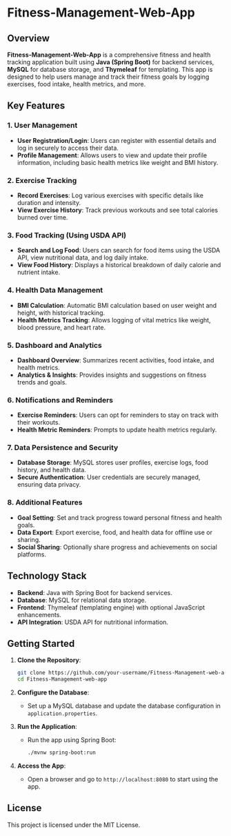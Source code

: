 # Fitness-Management-Web-App

## Overview
**Fitness-Management-Web-App** is a comprehensive fitness and health tracking application built using **Java (Spring Boot)** for backend services, **MySQL** for database storage, and **Thymeleaf** for templating. This app is designed to help users manage and track their fitness goals by logging exercises, food intake, health metrics, and more.

## Key Features

### 1. User Management
- **User Registration/Login**: Users can register with essential details and log in securely to access their data.
- **Profile Management**: Allows users to view and update their profile information, including basic health metrics like weight and BMI history.

### 2. Exercise Tracking
- **Record Exercises**: Log various exercises with specific details like duration and intensity.
- **View Exercise History**: Track previous workouts and see total calories burned over time.

### 3. Food Tracking (Using USDA API)
- **Search and Log Food**: Users can search for food items using the USDA API, view nutritional data, and log daily intake.
- **View Food History**: Displays a historical breakdown of daily calorie and nutrient intake.

### 4. Health Data Management
- **BMI Calculation**: Automatic BMI calculation based on user weight and height, with historical tracking.
- **Health Metrics Tracking**: Allows logging of vital metrics like weight, blood pressure, and heart rate.

### 5. Dashboard and Analytics
- **Dashboard Overview**: Summarizes recent activities, food intake, and health metrics.
- **Analytics & Insights**: Provides insights and suggestions on fitness trends and goals.

### 6. Notifications and Reminders
- **Exercise Reminders**: Users can opt for reminders to stay on track with their workouts.
- **Health Metric Reminders**: Prompts to update health metrics regularly.

### 7. Data Persistence and Security
- **Database Storage**: MySQL stores user profiles, exercise logs, food history, and health data.
- **Secure Authentication**: User credentials are securely managed, ensuring data privacy.

### 8. Additional Features
- **Goal Setting**: Set and track progress toward personal fitness and health goals.
- **Data Export**: Export exercise, food, and health data for offline use or sharing.
- **Social Sharing**: Optionally share progress and achievements on social platforms.

## Technology Stack
- **Backend**: Java with Spring Boot for backend services.
- **Database**: MySQL for relational data storage.
- **Frontend**: Thymeleaf (templating engine) with optional JavaScript enhancements.
- **API Integration**: USDA API for nutritional information.

## Getting Started

1. **Clone the Repository**:
   ```bash
   git clone https://github.com/your-username/Fitness-Management-web-app.git
   cd Fitness-Management-web-app
   ```

2. **Configure the Database**:
   - Set up a MySQL database and update the database configuration in `application.properties`.

3. **Run the Application**:
   - Run the app using Spring Boot:
     ```bash
     ./mvnw spring-boot:run
     ```

4. **Access the App**:
   - Open a browser and go to `http://localhost:8080` to start using the app.

## License
This project is licensed under the MIT License.
